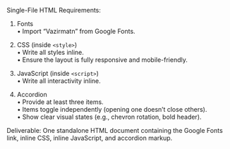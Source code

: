 Single-File HTML Requirements:

1. Fonts  
   • Import “Vazirmatn” from Google Fonts.

2. CSS (inside `<style>`)  
   • Write all styles inline.  
   • Ensure the layout is fully responsive and mobile-friendly.

3. JavaScript (inside `<script>`)  
   • Write all interactivity inline.

4. Accordion  
   • Provide at least three items.  
   • Items toggle independently (opening one doesn’t close others).  
   • Show clear visual states (e.g., chevron rotation, bold header).

Deliverable: One standalone HTML document containing the Google Fonts link, inline CSS, inline JavaScript, and accordion markup.